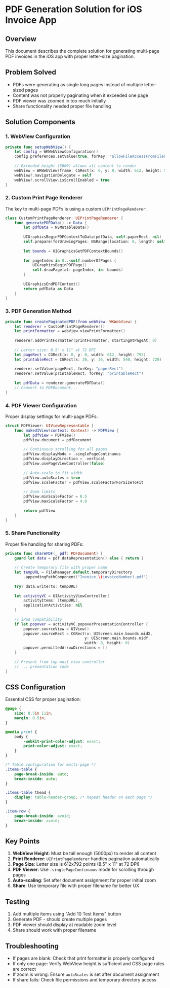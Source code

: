 # PDF Generation Solution for iOS Invoice App

## Overview
This document describes the complete solution for generating multi-page PDF invoices in the iOS app with proper letter-size pagination.

## Problem Solved
- PDFs were generating as single long pages instead of multiple letter-sized pages
- Content was not properly paginating when it exceeded one page
- PDF viewer was zoomed in too much initially
- Share functionality needed proper file handling

## Solution Components

### 1. WebView Configuration
```swift
private func setupWebView() {
    let config = WKWebViewConfiguration()
    config.preferences.setValue(true, forKey: "allowFileAccessFromFileURLs")
    
    // Extended height (5000) allows all content to render
    webView = WKWebView(frame: CGRect(x: 0, y: 0, width: 612, height: 5000), configuration: config)
    webView?.navigationDelegate = self
    webView?.scrollView.isScrollEnabled = true
}
```

### 2. Custom Print Page Renderer
The key to multi-page PDFs is using a custom `UIPrintPageRenderer`:

```swift
class CustomPrintPageRenderer: UIPrintPageRenderer {
    func generatePDFData() -> Data {
        let pdfData = NSMutableData()
        
        UIGraphicsBeginPDFContextToData(pdfData, self.paperRect, nil)
        self.prepare(forDrawingPages: NSRange(location: 0, length: self.numberOfPages))
        
        let bounds = UIGraphicsGetPDFContextBounds()
        
        for pageIndex in 0..<self.numberOfPages {
            UIGraphicsBeginPDFPage()
            self.drawPage(at: pageIndex, in: bounds)
        }
        
        UIGraphicsEndPDFContext()
        return pdfData as Data
    }
}
```

### 3. PDF Generation Method
```swift
private func createPaginatedPDF(from webView: WKWebView) {
    let renderer = CustomPrintPageRenderer()
    let printFormatter = webView.viewPrintFormatter()
    
    renderer.addPrintFormatter(printFormatter, startingAtPageAt: 0)
    
    // Letter size: 8.5" x 11" at 72 DPI
    let pageRect = CGRect(x: 0, y: 0, width: 612, height: 792)
    let printableRect = CGRect(x: 36, y: 36, width: 540, height: 720)
    
    renderer.setValue(pageRect, forKey: "paperRect") 
    renderer.setValue(printableRect, forKey: "printableRect")
    
    let pdfData = renderer.generatePDFData()
    // Convert to PDFDocument...
}
```

### 4. PDF Viewer Configuration
Proper display settings for multi-page PDFs:

```swift
struct PDFViewer: UIViewRepresentable {
    func makeUIView(context: Context) -> PDFView {
        let pdfView = PDFView()
        pdfView.document = pdfDocument
        
        // Continuous scrolling for all pages
        pdfView.displayMode = .singlePageContinuous
        pdfView.displayDirection = .vertical
        pdfView.usePageViewController(false)
        
        // Auto-scale to fit width
        pdfView.autoScales = true
        pdfView.scaleFactor = pdfView.scaleFactorForSizeToFit
        
        // Zoom limits
        pdfView.minScaleFactor = 0.5
        pdfView.maxScaleFactor = 4.0
        
        return pdfView
    }
}
```

### 5. Share Functionality
Proper file handling for sharing PDFs:

```swift
private func sharePDF(_ pdf: PDFDocument) {
    guard let data = pdf.dataRepresentation() else { return }
    
    // Create temporary file with proper name
    let tempURL = FileManager.default.temporaryDirectory
        .appendingPathComponent("Invoice_\(invoiceNumber).pdf")
    
    try? data.write(to: tempURL)
    
    let activityVC = UIActivityViewController(
        activityItems: [tempURL],
        applicationActivities: nil
    )
    
    // iPad compatibility
    if let popover = activityVC.popoverPresentationController {
        popover.sourceView = UIView()
        popover.sourceRect = CGRect(x: UIScreen.main.bounds.midX, 
                                   y: UIScreen.main.bounds.midY, 
                                   width: 0, height: 0)
        popover.permittedArrowDirections = []
    }
    
    // Present from top-most view controller
    // ... presentation code
}
```

## CSS Configuration
Essential CSS for proper pagination:

```css
@page {
    size: 8.5in 11in;
    margin: 0.5in;
}

@media print {
    body {
        -webkit-print-color-adjust: exact;
        print-color-adjust: exact;
    }
}

/* Table configuration for multi-page */
.items-table {
    page-break-inside: auto;
    break-inside: auto;
}

.items-table thead {
    display: table-header-group; /* Repeat header on each page */
}

.item-row {
    page-break-inside: avoid;
    break-inside: avoid;
}
```

## Key Points

1. **WebView Height**: Must be tall enough (5000px) to render all content
2. **Print Renderer**: `UIPrintPageRenderer` handles pagination automatically
3. **Page Size**: Letter size is 612x792 points (8.5" x 11" at 72 DPI)
4. **PDF Viewer**: Use `.singlePageContinuous` mode for scrolling through pages
5. **Auto-scaling**: Set after document assignment for proper initial zoom
6. **Share**: Use temporary file with proper filename for better UX

## Testing

1. Add multiple items using "Add 10 Test Items" button
2. Generate PDF - should create multiple pages
3. PDF viewer should display at readable zoom level
4. Share should work with proper filename

## Troubleshooting

- If pages are blank: Check that print formatter is properly configured
- If only one page: Verify WebView height is sufficient and CSS page rules are correct
- If zoom is wrong: Ensure `autoScales` is set after document assignment
- If share fails: Check file permissions and temporary directory access